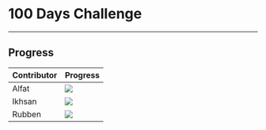 # 100 Days Challenge
----------
## Progress

| Contributor             | Progress                                                                |
| ----------------- | ------------------------------------------------------------------ |
| Alfat | ![](https://geps.dev/progress/38) |
| Ikhsan | ![](https://geps.dev/progress/37)  |
| Rubben | ![](https://geps.dev/progress/38)  |


